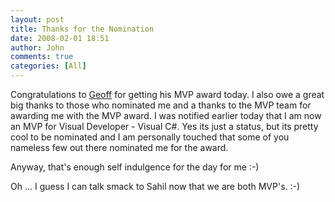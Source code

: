 ```yaml
---
layout: post
title: Thanks for the Nomination
date: 2008-02-01 18:51
author: John
comments: true
categories: [All]
---
```

<P>Congratulations to <A HREF="/blogs/geoff.appleby">Geoff</A> for getting his MVP award today. I also owe a great big thanks to&nbsp;those who nominated me and&nbsp;a thanks to the MVP&nbsp;team for awarding me with the MVP award. I was notified earlier today that I am now an MVP for Visual Developer - Visual C#. Yes its just a status, but its pretty cool to be nominated and I am personally touched that some of you nameless few out there nominated me for the award. </P> <P>Anyway, that's enough self indulgence for the day for me :-)</P> <P>Oh ... I guess I can talk&nbsp;smack to Sahil now that we are both MVP's. :-) </P> <P>&nbsp;</P>

